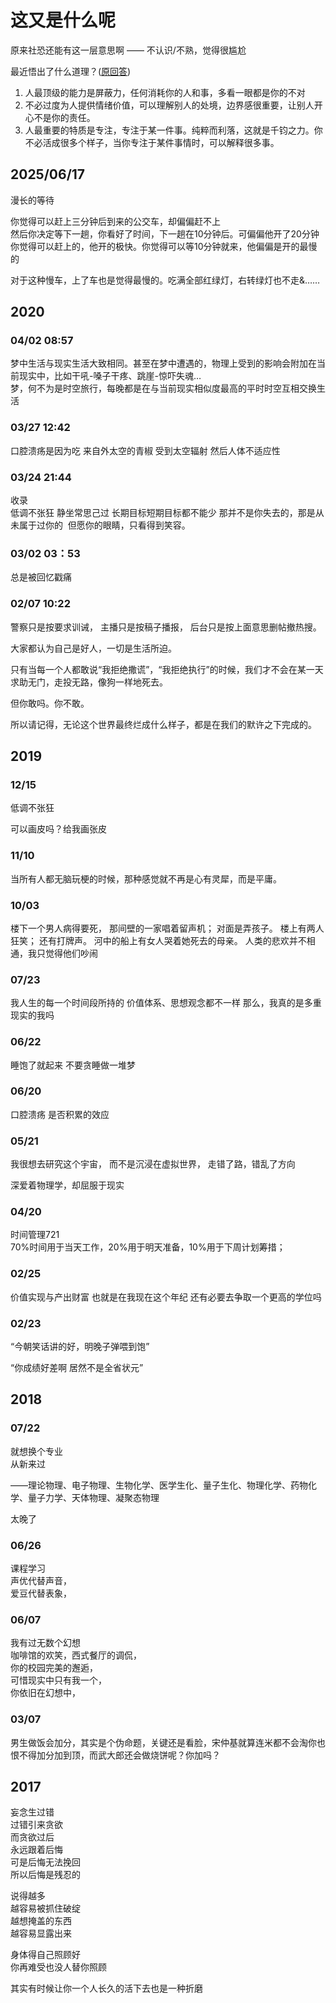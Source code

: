 # 这又是什么呢

原来社恐还能有这一层意思啊 —— 不认识/不熟，觉得很尴尬

最近悟出了什么道理？([原回答](https://www.zhihu.com/question/538335062/answer/2759257121))  

1. 人最顶级的能力是屏蔽力，任何消耗你的人和事，多看一眼都是你的不对
2. 不必过度为人提供情绪价值，可以理解别人的处境，边界感很重要，让别人开心不是你的责任。
3. 人最重要的特质是专注，专注于某一件事。纯粹而利落，这就是千钧之力。你不必活成很多个样子，当你专注于某件事情时，可以解释很多事。

## 2025/06/17

漫长的等待

你觉得可以赶上三分钟后到来的公交车，却偏偏赶不上  
然后你决定等下一趟，你看好了时间，下一趟在10分钟后。可偏偏他开了20分钟  
你觉得可以赶上的，他开的极快。你觉得可以等10分钟就来，他偏偏是开的最慢的  

对于这种慢车，上了车也是觉得最慢的。吃满全部红绿灯，右转绿灯也不走&……

## 2020

### 04/02 08:57

梦中生活与现实生活大致相同。甚至在梦中遭遇的，物理上受到的影响会附加在当前现实中，比如干吼-嗓子干疼、跳崖-惊吓失魂…  
梦，何不为是时空旅行，每晚都是在与当前现实相似度最高的平时时空互相交换生活

### 03/27 12:42

口腔溃疡是因为吃
来自外太空的青椒 受到太空辐射
然后人体不适应性

### 03/24 21:44

收录  
低调不张狂
静坐常思己过
长期目标短期目标都不能少
那并不是你失去的，那是从未属于过你的 ​​​​
但愿你的眼睛，只看得到笑容。

### 03/02 03：53

总是被回忆戳痛

### 02/07 10:22

警察只是按要求训诫，
主播只是按稿子播报，
后台只是按上面意思删帖撤热搜。

大家都认为自己是好人，一切是生活所迫。

只有当每一个人都敢说“我拒绝撒谎”，“我拒绝执行”的时候，我们才不会在某一天求助无门，走投无路，像狗一样地死去。

但你敢吗。你不敢。

所以请记得，无论这个世界最终烂成什么样子，都是在我们的默许之下完成的。

## 2019

### 12/15

低调不张狂

可以画皮吗？给我画张皮

### 11/10

当所有人都无脑玩梗的时候，那种感觉就不再是心有灵犀，而是平庸。

### 10/03

楼下一个男人病得要死，
那间壁的一家唱着留声机；
对面是弄孩子。
楼上有两人狂笑；
还有打牌声。
河中的船上有女人哭着她死去的母亲。
人类的悲欢并不相通，我只觉得他们吵闹

### 07/23

我人生的每一个时间段所持的
价值体系、思想观念都不一样
那么，我真的是多重现实的我吗

### 06/22

睡饱了就起来
不要贪睡做一堆梦

### 06/20

口腔溃疡 是否积累的效应

### 05/21

我很想去研究这个宇宙，
而不是沉浸在虚拟世界，
走错了路，错乱了方向

深爱着物理学，却屈服于现实

### 04/20

时间管理721  
70%时间用于当天工作，20%用于明天准备，10%用于下周计划筹措；

### 02/25

价值实现与产出财富 也就是在我现在这个年纪 还有必要去争取一个更高的学位吗

### 02/23

“今朝笑话讲的好，明晚子弹喂到饱”

“你成绩好差啊 居然不是全省状元”

## 2018

### 07/22

就想换个专业  
从新来过

——理论物理、电子物理、生物化学、医学生化、量子生化、物理化学、药物化学、量子力学、天体物理、凝聚态物理

太晚了

### 06/26

课程学习  
声优代替声音，  
爱豆代替表象，

### 06/07

我有过无数个幻想  
咖啡馆的欢笑，西式餐厅的调侃，  
你的校园完美的邂逅，  
可惜现实中只有我一个，  
你依旧在幻想中，

### 03/07

男生做饭会加分，其实是个伪命题，关键还是看脸，宋仲基就算连米都不会淘你也恨不得加分加到顶，而武大郎还会做烧饼呢？你加吗？

## 2017

妄念生过错  
过错引来贪欲  
而贪欲过后  
永远跟着后悔  
可是后悔无法挽回  
所以后悔是残忍的

说得越多  
越容易被抓住破绽  
越想掩盖的东西  
越容易显露出来

身体得自己照顾好  
你再难受也没人替你照顾

其实有时候让你一个人长久的活下去也是一种折磨
